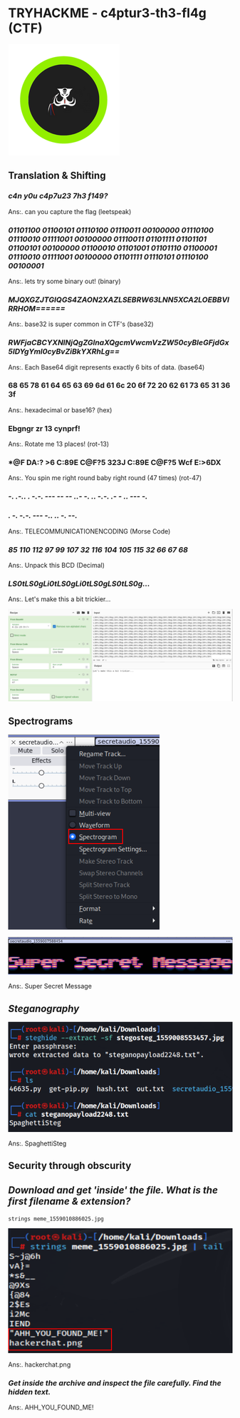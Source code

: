 # TRYHACKME - c4ptur3-th3-fl4g (CTF)

![c4ptur3-th3-fl4g.png](img/c4ptur3-th3-fl4g.png)

## **Translation & Shifting**

### *c4n y0u c4p7u23 7h3 f149?*

Ans:. can you capture the flag (leetspeak)

### *01101100 01100101 01110100 01110011 00100000 01110100 01110010 01111001 00100000 01110011 01101111 01101101 01100101 00100000 01100010 01101001 01101110 01100001 01110010 01111001 00100000 01101111 01110101 01110100 00100001*

Ans:. lets try some binary out! (binary)

### *MJQXGZJTGIQGS4ZAON2XAZLSEBRW63LNN5XCA2LOEBBVIRRHOM======*

Ans:. base32 is super common in CTF's (base32)

### *RWFjaCBCYXNlNjQgZGlnaXQgcmVwcmVzZW50cyBleGFjdGx5IDYgYml0cyBvZiBkYXRhLg==*

Ans:. Each Base64 digit represents exactly 6 bits of data. (base64)

### 68 65 78 61 64 65 63 69 6d 61 6c 20 6f 72 20 62 61 73 65 31 36 3f

Ans:. hexadecimal or base16? (hex)

### Ebgngr zr 13 cynprf!

Ans:. Rotate me 13 places! (rot-13)

### *@F DA:? >6 C:89E C@F?5 323J C:89E C@F?5 Wcf E:>6DX

Ans:. You spin me right round baby right round (47 times) (rot-47)

### *-. .-.. . -.-. --- -- -- ..- -. .. -.-. .- - .. --- -.*

### *. -. -.-. --- -.. .. -. --.*

Ans:. TELECOMMUNICATIONENCODING (Morse Code)

### *85 110 112 97 99 107 32 116 104 105 115 32 66 67 68*

Ans:. Unpack this BCD (Decimal)

### *LS0tLS0gLi0tLS0gLi0tLS0gLS0tLS0g…*

Ans:. Let's make this a bit trickier…

![cyberchef1.png](img/cyberchef1.png)

## Spectrograms

![spectrogram-mode-selection2.png](img/spectrogram-mode-selection2.png)

![spectrogram-message3.png](img/spectrogram-message3.png)

Ans:. Super Secret Message

## *Steganography*

![steganography-extraction4.png](img/steganography-extraction4.png)

Ans:. SpaghettiSteg

## Security through obscurity

## *Download and get 'inside' the file. What is the first filename & extension?*

`strings meme_1559010886025.jpg`

![strings-file5.png](img/strings-file5.png)

Ans:. hackerchat.png

### *Get inside the archive and inspect the file carefully. Find the hidden text.*

Ans:. AHH_YOU_FOUND_ME!